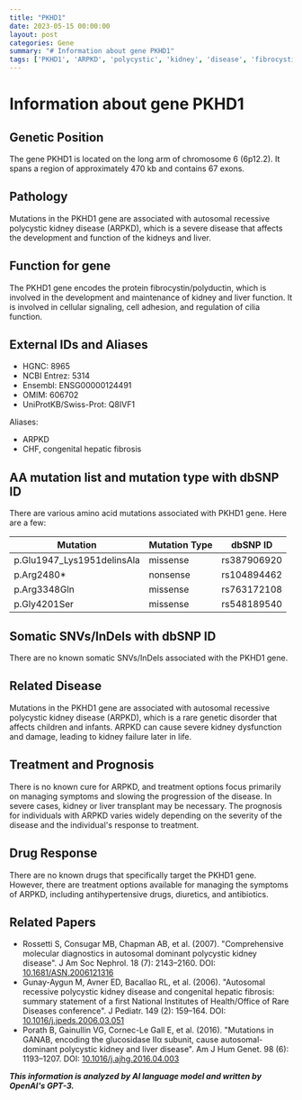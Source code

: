 ```yaml
---
title: "PKHD1"
date: 2023-05-15 00:00:00
layout: post
categories: Gene
summary: "# Information about gene PKHD1"
tags: ['PKHD1', 'ARPKD', 'polycystic', 'kidney', 'disease', 'fibrocystin', 'genetic', 'disorder', 'kidney', 'failure', 'treatment', 'options', 'prognosis']
---
```


# Information about gene PKHD1

## Genetic Position

The gene PKHD1 is located on the long arm of chromosome 6 (6p12.2). It spans a region of approximately 470 kb and contains 67 exons.

## Pathology

Mutations in the PKHD1 gene are associated with autosomal recessive polycystic kidney disease (ARPKD), which is a severe disease that affects the development and function of the kidneys and liver.

## Function for gene

The PKHD1 gene encodes the protein fibrocystin/polyductin, which is involved in the development and maintenance of kidney and liver function. It is involved in cellular signaling, cell adhesion, and regulation of cilia function.

## External IDs and Aliases

- HGNC: 8965
- NCBI Entrez: 5314
- Ensembl: ENSG00000124491
- OMIM: 606702
- UniProtKB/Swiss-Prot: Q8IVF1

Aliases: 
- ARPKD
- CHF, congenital hepatic fibrosis

## AA mutation list and mutation type with dbSNP ID

There are various amino acid mutations associated with PKHD1 gene. Here are a few:

|Mutation  |Mutation Type |dbSNP ID |
|---|---|---|
|p.Glu1947_Lys1951delinsAla    |missense |rs387906920 |
|p.Arg2480*    |nonsense |rs104894462 |
|p.Arg3348Gln    |missense |rs763172108 |
|p.Gly4201Ser    |missense |rs548189540 |

## Somatic SNVs/InDels with dbSNP ID

There are no known somatic SNVs/InDels associated with the PKHD1 gene.

## Related Disease

Mutations in the PKHD1 gene are associated with autosomal recessive polycystic kidney disease (ARPKD), which is a rare genetic disorder that affects children and infants. ARPKD can cause severe kidney dysfunction and damage, leading to kidney failure later in life.

## Treatment and Prognosis

There is no known cure for ARPKD, and treatment options focus primarily on managing symptoms and slowing the progression of the disease. In severe cases, kidney or liver transplant may be necessary. The prognosis for individuals with ARPKD varies widely depending on the severity of the disease and the individual's response to treatment.

## Drug Response

There are no known drugs that specifically target the PKHD1 gene. However, there are treatment options available for managing the symptoms of ARPKD, including antihypertensive drugs, diuretics, and antibiotics.

## Related Papers

- Rossetti S, Consugar MB, Chapman AB, et al. (2007). "Comprehensive molecular diagnostics in autosomal dominant polycystic kidney disease". J Am Soc Nephrol. 18 (7): 2143–2160. DOI: [10.1681/ASN.2006121316]([Click](https://doi.org/10.1681/ASN.2006121316).)
- Gunay-Aygun M, Avner ED, Bacallao RL, et al. (2006). "Autosomal recessive polycystic kidney disease and congenital hepatic fibrosis: summary statement of a first National Institutes of Health/Office of Rare Diseases conference". J Pediatr. 149 (2): 159–164. DOI: [10.1016/j.jpeds.2006.03.051]([Click](https://doi.org/10.1016/j.jpeds.2006.03.051).)
- Porath B, Gainullin VG, Cornec-Le Gall E, et al. (2016). "Mutations in GANAB, encoding the glucosidase IIα subunit, cause autosomal-dominant polycystic kidney and liver disease". Am J Hum Genet. 98 (6): 1193–1207. DOI: [10.1016/j.ajhg.2016.04.003]([Click](https://doi.org/10.1016/j.ajhg.2016.04.003).)

**_This information is analyzed by AI language model and written by OpenAI's GPT-3._**